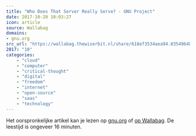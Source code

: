```yaml
---
title: "Who Does That Server Really Serve? - GNU Project"
date: 2017-10-20 10:03:27
icon: article
source: Wallabag
domains:
- gnu.org
src_url: "https://wallabag.thewiserbit.nl/share/618ef3534aea94.03549648"
2017: "10"
categories:
    - "cloud"
    - "computer"
    - "critical-thought"
    - "digital"
    - "freedom"
    - "internet"
    - "open-source"
    - "saas"
    - "technology"
---
```

Het oorspronkelijke artikel kan je lezen op [gnu.org](https://www.gnu.org/philosophy/who-does-that-server-really-serve.html) of [op Wallabag](https://wallabag.thewiserbit.nl/share/618ef3534aea94.03549648). De leestijd is ongeveer 16 minuten.